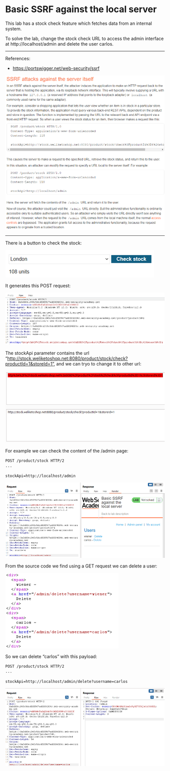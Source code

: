 
# Basic SSRF against the local server

This lab has a stock check feature which fetches data from an internal system.

To solve the lab, change the stock check URL to access the admin interface at http://localhost/admin and delete the user carlos.

---------------------------------------------

References: 

- https://portswigger.net/web-security/ssrf



![img](images/Basic%20SSRF%20against%20the%20local%20server/1.png)

---------------------------------------------

There is a button to check the stock:



![img](images/Basic%20SSRF%20against%20the%20local%20server/2.png)


It generates this POST request:



![img](images/Basic%20SSRF%20against%20the%20local%20server/3.png)


The stockApi parameter contains the url “http://stock.weliketoshop.net:8080/product/stock/check?productId=1&storeId=1”, and we can tryo to change it to other url:



![img](images/Basic%20SSRF%20against%20the%20local%20server/4.png)


For example we can check the content of the /admin page:

```
POST /product/stock HTTP/2
...

stockApi=http://localhost/admin
```



![img](images/Basic%20SSRF%20against%20the%20local%20server/5.png)

From the source code we find using a GET request we can delete a user:



![img](images/Basic%20SSRF%20against%20the%20local%20server/6.png)


So we can delete “carlos” with this payload:

```
POST /product/stock HTTP/2
...

stockApi=http://localhost/admin/delete?username=carlos
```



![img](images/Basic%20SSRF%20against%20the%20local%20server/7.png)
